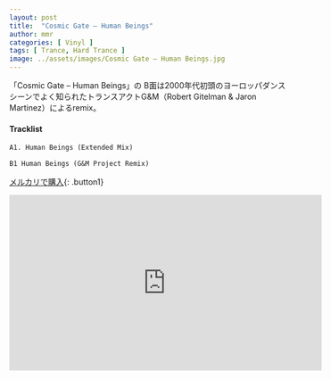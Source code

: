 ```yaml
---
layout: post
title:  "Cosmic Gate – Human Beings"
author: mmr
categories: [ Vinyl ]
tags: [ Trance, Hard Trance ]
image: ../assets/images/Cosmic Gate – Human Beings.jpg
---
```


「Cosmic Gate – Human Beings」の
B面は2000年代初頭のヨーロッパダンスシーンでよく知られたトランスアクトG&M（Robert Gitelman & Jaron Martinez）によるremix。


#### Tracklist
```md
A1. Human Beings (Extended Mix)

B1 Human Beings (G&M Project Remix)
```

[メルカリで購入](https://jp.mercari.com/item/m58263086044?afid=6142608987){: .button1}

<iframe width="560" height="315" src="https://www.youtube.com/embed/0YKPCbNBUTU?si=orDQep2j5CgtGkhI" title="YouTube video player" frameborder="0" allow="accelerometer; autoplay; clipboard-write; encrypted-media; gyroscope; picture-in-picture; web-share" referrerpolicy="strict-origin-when-cross-origin" allowfullscreen></iframe>